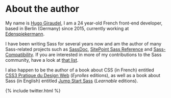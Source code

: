 
# About the author

My name is [Hugo Giraudel](http://hugogiraudel.com), I am a 24 year-old French front-end developer, based in Berlin (Germany) since 2015, currently working at [Edenspiekermann](http://edenspiekermann.com).

I have been writing Sass for several years now and am the author of many Sass-related projects such as [SassDoc](http://sassdoc.com), [SitePoint Sass Reference](http://sitepoint.com/sass-reference/) and [Sass-Compatibility](http://sass-compatibility.github.io). If you are interested in more of my contributions to the Sass community, have a look at [that list](http://github.com/HugoGiraudel/awesome-sass).

I also happen to be the author of a book about CSS (in French) entitled [CSS3 Pratique du Design Web](http://css3-pratique.fr/) (*Eyrolles* editions), as well as a book about Sass (in English) entitled [Jump Start Sass](https://learnable.com/books/jump-start-sass) (*Learnable* editions).

{% include twitter.html %}
